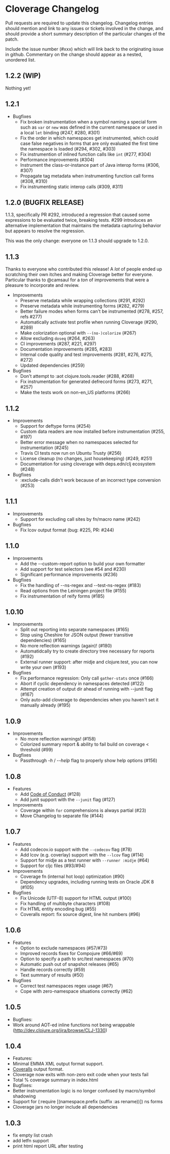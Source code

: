 # Cloverage Changelog

Pull requests are required to update this changelog.  Changelog entries should
mention and link to any issues or tickets involved in the change, and should
provide a short summary description of the particular changes of the patch.

Include the issue number (#xxx) which will link back to the originating issue
in github. Commentary on the change should appear as a nested, unordered list.

## 1.2.2 (WIP)

Nothing yet!

## 1.2.1

- Bugfixes
  - Fix broken instrumentation when a symbol naming a special form such as
    `var` or `new` was defined in the current namespace or used in a local
    `let` binding (#247, #280, #301)
  - Fix the order in which namespaces get instrumented, which could case false
    negatives in forms that are only evaluated the first time the namespace is
    loaded (#294, #302, #303)
  - Fix instrumention of inlined function calls like `int` (#277, #304)
  - Performance improvements (#304)
  - Instrument the class-or-instance part of Java interop forms (#306, #307)
  - Propagate tag metadata when instrumenting function call forms (#308, #310)
  - Fix instrumenting static interop calls (#309, #311)

## 1.2.0 (BUGFIX RELEASE)

1.1.3, specifically PR #292, introduced a regression that caused some
expressions to be evaluated twice, breaking tests. #299 introduces an
alternative implementation that maintains the metadata capturing behavior but
appears to resolve the regression.

This was the only change: everyone on 1.1.3 should upgrade to 1.2.0.

## 1.1.3

Thanks to everyone who contributed this release! A _lot_ of people ended up
scratching their own itches and making Cloverage better for everyone. Particular
thanks to @camsaul for a _ton_ of improvements that were a pleasure to
incorporate and review.

- Improvements
  - Preserve metadata while wrapping collections (#291, #292)
  - Preserve metadata while instrumenting forms (#282, #279)
  - Better failure modes when forms can't be instrumented (#278, #257, refs #277)
  - Automatically activate test profile when running Cloverage (#290, #289)
  - Make colorization optional with `--(no-)colorize` (#267)
  - Allow excluding `doseq` (#264, #263)
  - CI improvements (#287, #221, #297)
  - Documentation improvements (#285, #283)
  - Internal code quality and test improvements (#281, #276, #275, #272)
  - Updated dependencies (#259)
- Bugfixes
  - Don't attempt to :aot clojure.tools.reader (#288, #268)
  - Fix instrumentation for generated defrecord forms (#273, #271, #257)
  - Make the tests work on non-en_US platforms (#266)

## 1.1.2

- Improvements
  - Support for deftype forms (#254)
  - Custom data readers are now installed before instrumentation (#255, #197)
  - Better error message when no namespaces selected for instrumentation (#245)
  - Travis CI tests now run on Ubuntu Trusty (#256)
  - License cleanup (no changes, just housekeeping) (#249, #251)
  - Documentation for using cloverage with deps.edn/clj ecosystem (#248)
- Bugfixes
  - :exclude-calls didn't work because of an incorrect type conversion (#253)

## 1.1.1

- Improvements
  - Support for excluding call sites by fn/macro name (#242)
- Bugfixes
  - Fix lcov output format (bug: #225, PR: #244)

## 1.1.0
- Improvements
  - Add the --custom-report option to build your own formatter
  - Add support for test selectors (see #54 and #230)
  - Significant performance improvements (#236)
- Bugfixes
  - Fix the handling of --ns-regex and --test-ns-regex (#183)
  - Read options from the Leiningen project file (#155)
  - Fix instrumentation of reify forms (#185)

## 1.0.10
- Improvements
  - Split out reporting into separate namespaces (#165)
  - Stop using Cheshire for JSON output (fewer transitive dependencies) (#165)
  - No more reflection warnings (again)! (#180)
  - Automatidcally try to create directory tree necessary for reports (#192)
  - External runner support: after midje and clojure.test, you can now write your own (#193)
- Bugfixes
  - Fix performance regression: Only call `gather-stats` once (#166)
  - Abort if cyclic dependency in namespaces detected (#122)
  - Attempt creation of output dir ahead of running with --junit flag (#167)
  - Only auto-add cloverage to dependencies when you haven't set it manually already (#195)

## 1.0.9
- Improvements
  - No more reflection warnings! (#158)
  - Colorized summary report & ability to fail build on coverage &lt; threshold (#99)
- Bugfixes
  - Passthrough _-h_ / _--help_ flag to properly show help options (#156)

## 1.0.8
- Features
  - Add [Code of Conduct](https://github.com/cloverage/cloverage/blob/master/CODE_OF_CONDUCT.md) (#128)
  - Add junit support with the `--junit` flag (#127)
- Improvements
  - Coverage within `for` comprehensions is always partial (#23)
  - Move Changelog to separate file (#144)

## 1.0.7
- Features
  - Add codecov.io support with the `--codecov` flag (#78)
  - Add lcov (e.g. coverlay) support with the `--lcov` flag (#114)
  - Support for midje as a test runner with `--runner :midje` (#64)
  - Support for cljc files (#93/#94)
- Improvements
  - Coverage fn (internal hot loop) optimization (#90)
  - Dependency upgrades, including running tests on Oracle JDK 8 (#105)
- Bugfixes
  - Fix Unicode (UTF-8) support for HTML output (#100)
  - Fix handling of multibyte characters (#108)
  - Fix HTML entity encoding bug (#55)
  - Coveralls report: fix source digest, line hit numbers (#96)

## 1.0.6
- Features
  - Option to exclude namespaces (#57/#73)
  - Improved records fixes for Compojure (#66/#69)
  - Option to specify a path to src/test namespaces (#70)
  - Automatic push out of snapshot releases (#65)
  - Handle records correctly (#59)
  - Text summary of results (#50)
- Bugfixes
  - Correct test namespaces regex usage (#67)
  - Cope with zero-namespace situations correctly (#62)

## 1.0.5
- Bugfixes:
 - Work around AOT-ed inline functions not being wrappable (http://dev.clojure.org/jira/browse/CLJ-1330)

## 1.0.4
- Features:
 - Minimal EMMA XML output format support.
 - [Coveralls](https://coveralls.io) output format.
 - Cloverage now exits with non-zero exit code when your tests fail
 - Total % coverage summary in index.html
- Bugfixes:
 - Better instrumentation logic is no longer confused by macro/symbol shadowing
 - Support for (:require [(namespace.prefix (suffix :as rename))]) ns forms
 - Cloverage jars no longer include all dependencies

## 1.0.3
 - fix empty list crash
 - add letfn support
 - print html report URL after testing
